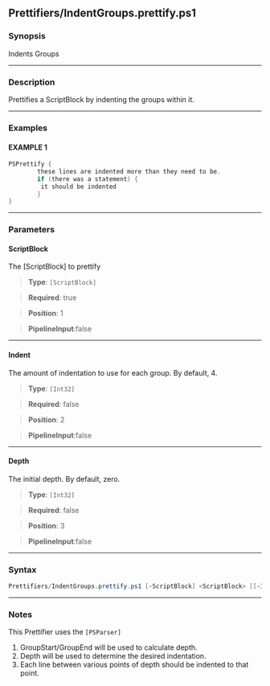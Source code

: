 
Prettifiers/IndentGroups.prettify.ps1
-------------------------------------
### Synopsis
Indents Groups

---
### Description

Prettifies a ScriptBlock by indenting the groups within it.

---
### Examples
#### EXAMPLE 1
```PowerShell
PSPrettify {
        these lines are indented more than they need to be.
        if (there was a statement) {
         it should be indented   
        }
}
```

---
### Parameters
#### **ScriptBlock**

The [ScriptBlock] to prettify



> **Type**: ```[ScriptBlock]```

> **Required**: true

> **Position**: 1

> **PipelineInput**:false



---
#### **Indent**

The amount of indentation to use for each group.  By default, 4.



> **Type**: ```[Int32]```

> **Required**: false

> **Position**: 2

> **PipelineInput**:false



---
#### **Depth**

The initial depth.  By default, zero.



> **Type**: ```[Int32]```

> **Required**: false

> **Position**: 3

> **PipelineInput**:false



---
### Syntax
```PowerShell
Prettifiers/IndentGroups.prettify.ps1 [-ScriptBlock] <ScriptBlock> [[-Indent] <Int32>] [[-Depth] <Int32>] [<CommonParameters>]
```
---
### Notes
This Prettifier uses the `[PSParser]`

1. GroupStart/GroupEnd will be used to calculate depth.
2. Depth will be used to determine the desired indentation.
3. Each line between various points of depth should be indented to that point.





